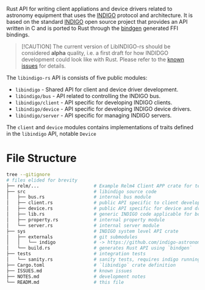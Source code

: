 Rust API for writing client appliations and device drivers related to astronomy equipment that uses the [INDIGO](https://www.indigo-astronomy.org/index.html) protocol and architecture. It is based on the standard [INDIGO](https://github.com/indigo-astronomy/indigo) open source project that provides an API written in C and is ported to Rust through the [bindgen](https://rust-lang.github.io/rust-bindgen) generated FFI bindings.

> [!CAUTION] The current version of LibINDIGO-rs should be considered **alpha** quality, i.e.
> a first draft for how INDIDGO development could look like with Rust. Please refer
> to the [known issues](ISSUES.md) for details.

The `libindigo-rs` API is consists of five public modules:

* `libindigo` - Shared API for client and device driver development.
* `libindigo/bus` - API related to controlling the INDIGO bus.
* `libindigo/client` - API specific for developing INDIGO clients.
* `libindigo/device` - API specific for developing INDIGO device drivers.
* `libindigo/server` - API specific for managing INDIGO servers.

The `client` and `device` modules contains implementations of traits defined in the `libindigo` API, notable `Device`

# File Structure
```bash
tree --gitignore
# files elided for brevity
├── relm/...                    # Example Relm4 Client APP crate for testing libindigo.
├── src                         # libindigo source code
│   ├── bus.rs                  # internal bus module
│   ├── client.rs               # public API specific to client development
│   ├── device.rs               # public API specific for device and driver development
│   ├── lib.rs                  # generic INDIGO code applicable for both devices and clients
│   ├── property.rs             # internal property module
│   └── server.rs               # internal server module
├── sys                         # INDIGO system level API crate
│   ├── externals               # git submodules
│   │   └── indigo              # -> https://github.com/indigo-astronomy/indigo.git
│   └── build.rs                # generates Rust API using `bindgen`
├── tests                       # integration tests
│   └── sanity.rs               # sanity tests, requires indigo running at localhost
├── Cargo.toml                  # `libindigo` crate definition
├── ISSUES.md                   # known issues
├── NOTES.md                    # development notes
└── READM.md                    # this file
```
